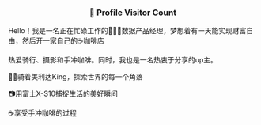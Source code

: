 <div align=center>
  <h3><b>📍 Profile Visitor Count</b></h3>
</div>

Hello！我是一名正在忙碌工作的👨🏻‍💻数据产品经理，梦想着有一天能实现财富自由，然后开一家自己的☕️咖啡店

热爱骑行、摄影和手冲咖啡。同时，我也是一名热衷于分享的up主。

🚴🏻骑着美利达King，探索世界的每一个角落

📷用富士X-S10捕捉生活的美好瞬间

☕️享受手冲咖啡的过程
